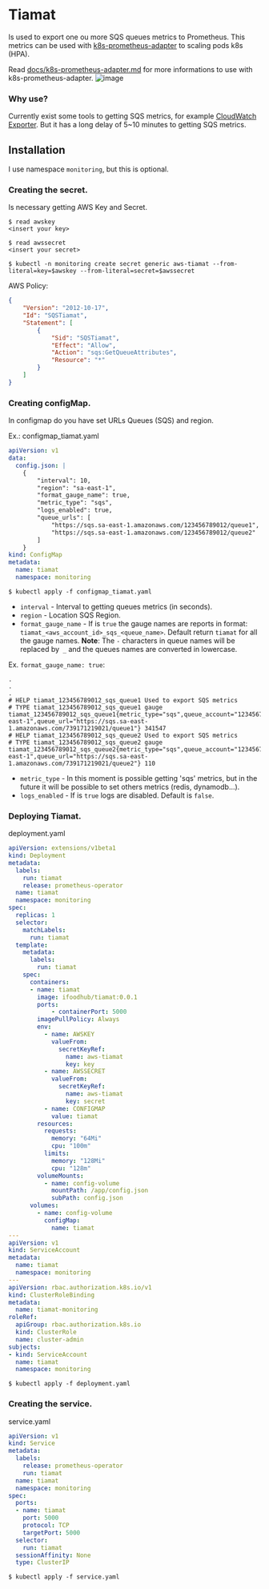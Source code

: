 # Tiamat
Is used to export one ou more SQS queues metrics to Prometheus. This metrics can be used with [k8s-prometheus-adapter](https://github.com/DirectXMan12/k8s-prometheus-adapter "k8s-prometheus-adapter") to scaling pods k8s (HPA). 

Read [docs/k8s-prometheus-adapter.md](docs/k8s-prometheus-adapter.md "docs/k8s-prometheus-adapter.md") for more informations to use with k8s-prometheus-adapter.
![image](https://user-images.githubusercontent.com/10134807/64728122-a0e1dc80-d4b0-11e9-9542-0c0175061b73.png)

### Why use?
Currently exist some tools to getting SQS metrics, for example [CloudWatch Exporter](https://github.com/prometheus/cloudwatch_exporter "CloudWatch Exporter"). But it has a long delay of 5~10 minutes to getting SQS metrics.


Installation
-------------
I use namespace `monitoring`, but this is optional.

### Creating the secret. 
Is necessary getting AWS Key and Secret.

```shell
$ read awskey
<insert your key>
```

```shell
$ read awssecret
<insert your secret>
```

```shell
$ kubectl -n monitoring create secret generic aws-tiamat --from-literal=key=$awskey --from-literal=secret=$awssecret
```

AWS Policy:
```json
{
    "Version": "2012-10-17",
    "Id": "SQSTiamat",
    "Statement": [
        {
            "Sid": "SQSTiamat",
            "Effect": "Allow",
            "Action": "sqs:GetQueueAttributes",
            "Resource": "*"
        }
    ]
}
```

### Creating configMap.
In configmap do you have set URLs Queues (SQS) and region.

Ex.: configmap_tiamat.yaml
```yaml
apiVersion: v1
data:
  config.json: |
    {
        "interval": 10,
        "region": "sa-east-1",
        "format_gauge_name": true,
        "metric_type": "sqs",
        "logs_enabled": true,
        "queue_urls": [
            "https://sqs.sa-east-1.amazonaws.com/123456789012/queue1",
            "https://sqs.sa-east-1.amazonaws.com/123456789012/queue2"
        ]
    }
kind: ConfigMap
metadata:
  name: tiamat
  namespace: monitoring
```

```shell
$ kubectl apply -f configmap_tiamat.yaml
```

- `interval` - Interval to getting queues metrics (in seconds).
- `region` - Location SQS Region.
- `format_gauge_name` - If is `true` the gauge names are reports in format: `tiamat_<aws_account_id>_sqs_<queue_name>`.  Default return `tiamat` for all the gauge names. **Note**: The `-` characters in queue names will be replaced by` _` and the queues names are converted in lowercase.

Ex. `format_gauge_name: true`:
```
.
.
.
# HELP tiamat_123456789012_sqs_queue1 Used to export SQS metrics
# TYPE tiamat_123456789012_sqs_queue1 gauge
tiamat_123456789012_sqs_queue1{metric_type="sqs",queue_account="123456789012",queue_name="queue1",queue_region="sa-east-1",queue_url="https://sqs.sa-east-1.amazonaws.com/739171219021/queue1"} 341547
# HELP tiamat_123456789012_sqs_queue2 Used to export SQS metrics
# TYPE tiamat_123456789012_sqs_queue2 gauge
tiamat_123456789012_sqs_queue2{metric_type="sqs",queue_account="123456789012",queue_name="queue2",queue_region="sa-east-1",queue_url="https://sqs.sa-east-1.amazonaws.com/739171219021/queue2"} 110
```
- `metric_type` - In this moment is possible getting 'sqs' metrics, but in the future it will be possible to set others metrics (redis, dynamodb...).
- `logs_enabled` - If is `true` logs are disabled. Default is `false`.

### Deploying Tiamat.
deployment.yaml
```yaml
apiVersion: extensions/v1beta1
kind: Deployment
metadata:
  labels:
    run: tiamat 
    release: prometheus-operator
  name: tiamat
  namespace: monitoring
spec:
  replicas: 1
  selector:
    matchLabels:
      run: tiamat
  template:
    metadata:
      labels:
        run: tiamat
    spec:
      containers:
      - name: tiamat
        image: ifoodhub/tiamat:0.0.1
        ports:
            - containerPort: 5000
        imagePullPolicy: Always
        env:
          - name: AWSKEY
            valueFrom:
              secretKeyRef:
                name: aws-tiamat
                key: key
          - name: AWSSECRET
            valueFrom:
              secretKeyRef:
                name: aws-tiamat
                key: secret
          - name: CONFIGMAP 
            value: tiamat
        resources:
          requests:
            memory: "64Mi"
            cpu: "100m"
          limits:
            memory: "128Mi"
            cpu: "128m"
        volumeMounts:
          - name: config-volume
            mountPath: /app/config.json
            subPath: config.json
      volumes:
        - name: config-volume
          configMap:
            name: tiamat
---
apiVersion: v1
kind: ServiceAccount
metadata:
  name: tiamat
  namespace: monitoring
---
apiVersion: rbac.authorization.k8s.io/v1
kind: ClusterRoleBinding
metadata:
  name: tiamat-monitoring
roleRef:
  apiGroup: rbac.authorization.k8s.io
  kind: ClusterRole
  name: cluster-admin
subjects:
- kind: ServiceAccount
  name: tiamat
  namespace: monitoring
```

```shell
$ kubectl apply -f deployment.yaml
```

### Creating the service.
service.yaml
```yaml
apiVersion: v1
kind: Service
metadata:
  labels:
    release: prometheus-operator
    run: tiamat
  name: tiamat
  namespace: monitoring
spec:
  ports:
  - name: tiamat
    port: 5000
    protocol: TCP
    targetPort: 5000
  selector:
    run: tiamat
  sessionAffinity: None
  type: ClusterIP
```

```shell
$ kubectl apply -f service.yaml
```
